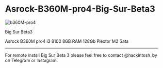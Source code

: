 # Asrock-B360M-pro4-Big-Sur-Beta3

![b360M-pro4](https://user-images.githubusercontent.com/65073658/89132409-88414180-d51c-11ea-9b21-72c4a54b0d70.jpg)

Big Sur Beta3

Asrock B360M pro4
i3 8100
8GB RAM
128Gb Plextor M2 Sata

---

For remote install Big Sur Beta 3 please feel free to contact @hackintosh_by on Telegram or Instagram.
